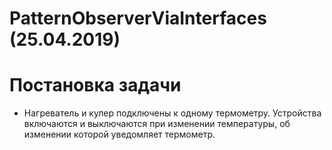 # PatternObserverViaInterfaces (25.04.2019)

# Постановка задачи
 - Нагреватель и кулер подключены к одному термометру. Устройства включаются и выключаются при изменении температуры, об изменении которой уведомляет термометр.
